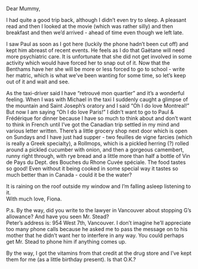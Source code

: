 ---
---
Dear Mummy,  

I had quite a good trip back, although I didn’t even try to sleep.  A pleasant read and then I looked at the movie (which was rather silly) and then breakfast and then we’d arrived \- ahead of time even though we left late.  

I saw Paul as soon as I got here (luckily the phone hadn’t been cut off) and kept him abreast of recent events.  He feels as I do that Gaëtane will need more psychiatric care.  It is unfortunate that she did not get involved in some activity which would have forced her to snap out of it.  Now that the Benthams have her she will be more or less forced to go to school \- write her matric, which is what we’ve been wanting for some time, so let’s keep out of it and wait and see. 

As the taxi-driver said I have “retrouvé mon quartier” and it’s a wonderful feeling.  When I was with Michael in the taxi I suddenly caught a glimpse of the mountain and Saint Joseph’s oratory and I said “Oh I do love Montreal\!”  But now I am saying “Oh I do love Paris\!”  I didn’t want to go to Paul & Frédérique for dinner because I have so much to think about and don’t want to think in French until I’ve got the Canadian trip settled in my mind and various letter written.  There’s a little grocery shop next door which is open on Sundays and I have just had supper \- two feuilles de vigne farcies (which is really a Greek specialty), a Rollmops, which is a pickled herring (?) rolled around a pickled cucumber with onion, and then a gorgeous camembert, runny right through, with rye bread and a little more than half a bottle of Vin de Pays du Dept. des Bouches du Rhone Cuvée spéciale.  The food tastes so good\!  Even without it being cooked in some special way it tastes so much better than in Canada \- could it be the water?  

It is raining on the roof outside my window and I’m falling asleep listening to it.  
With much love, Fiona.  

P.s. By the way, did you write to the lawyer in Vancouver about stopping G’s allowance?  And have you seen Mr. Stead?  
Peter’s address is:  954 West 7th, Vancouver.  I don’t imagine he’ll appreciate too many phone calls because he asked me to pass the message on to his mother that he didn’t want her to interfere in any way.  You could perhaps get Mr. Stead to phone him if anything comes up.  

By the way, I got the vitamins from that credit at the drug store and I’ve kept them for me (as a little birthday present).  Is that O.K.?

